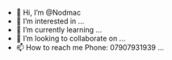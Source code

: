 - 👋 Hi, I’m @Nodmac
- 👀 I’m interested in ...
- 🌱 I’m currently learning ...
- 💞️ I’m looking to collaborate on ...
- 📫 How to reach me Phone: 07907931939 ...

<!---
Nodmac/Nodmac is a ✨ special ✨ repository because its `README.md` (this file) appears on your GitHub profile.
You can click the Preview link to take a look at your changes.
--->
